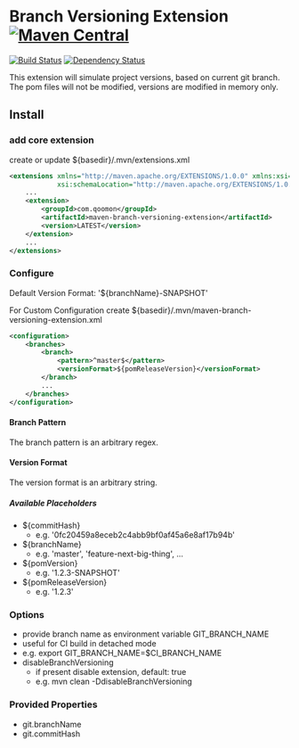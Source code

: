# Branch Versioning Extension [![Maven Central](https://img.shields.io/maven-central/v/com.qoomon/maven-branch-versioning-extension.svg)](http://search.maven.org/#search%7Cga%7C1%7Cg%3A%22com.qoomon%22%20AND%20a%3A%22maven-branch-versioning-extension%22)
[![Build Status](https://travis-ci.org/qoomon/maven-branch-versioning-extension.svg?branch=master)](https://travis-ci.org/qoomon/maven-branch-versioning-extension)
[![Dependency Status](https://dependencyci.com/github/qoomon/maven-branch-versioning-extension/badge)](https://dependencyci.com/github/qoomon/maven-branch-versioning-extension)
 
This extension will simulate project versions, based on current git branch.
The pom files will not be modified, versions are modified in memory only.

## Install 

### add core extension
create or update ${basedir}/.mvn/extensions.xml
``` xml
<extensions xmlns="http://maven.apache.org/EXTENSIONS/1.0.0" xmlns:xsi="http://www.w3.org/2001/XMLSchema-instance"
            xsi:schemaLocation="http://maven.apache.org/EXTENSIONS/1.0.0 http://maven.apache.org/xsd/core-extensions-1.0.0.xsd">
    ...
    <extension>
        <groupId>com.qoomon</groupId>
        <artifactId>maven-branch-versioning-extension</artifactId>
        <version>LATEST</version>
    </extension>
    ...
</extensions>
```

### Configure
Default Version Format: '${branchName}-SNAPSHOT'

For Custom Configuration create ${basedir}/.mvn/maven-branch-versioning-extension.xml
``` xml
<configuration>
    <branches>
        <branch>
            <pattern>^master$</pattern>
            <versionFormat>${pomReleaseVersion}</versionFormat>
        </branch>
        ...
    </branches>
</configuration>
```
#### Branch Pattern
The branch pattern is an arbitrary regex.

#### Version Format
The version format is an arbitrary string.

##### Available Placeholders
- ${commitHash}
  - e.g. '0fc20459a8eceb2c4abb9bf0af45a6e8af17b94b'
- ${branchName}
  - e.g. 'master', 'feature-next-big-thing', ...
- ${pomVersion}
  - e.g. '1.2.3-SNAPSHOT'
- ${pomReleaseVersion}
  - e.g. '1.2.3'

### Options
-  provide branch name as environment variable GIT_BRANCH_NAME
  - useful for CI build in detached mode
  - e.g. export GIT_BRANCH_NAME=$CI_BRANCH_NAME
- disableBranchVersioning
  - if present disable extension, default: true
  - e.g. mvn clean -DdisableBranchVersioning
 

### Provided Properties
- git.branchName
- git.commitHash
